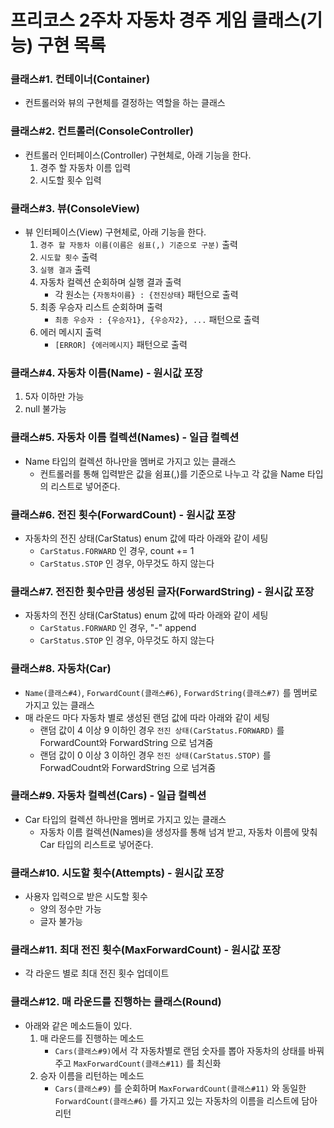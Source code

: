 # 프리코스 2주차 자동차 경주 게임 클래스(기능) 구현 목록

### 클래스#1. 컨테이너(Container)

- 컨트롤러와 뷰의 구현체를 결정하는 역할을 하는 클래스

### 클래스#2. 컨트롤러(ConsoleController)

- 컨트롤러 인터페이스(Controller) 구현체로, 아래 기능을 한다.
    1. 경주 할 자동차 이름 입력
    2. 시도할 횟수 입력

### 클래스#3. 뷰(ConsoleView)

- 뷰 인터페이스(View) 구현체로, 아래 기능을 한다.
    1. `경주 할 자동차 이름(이름은 쉼표(,) 기준으로 구분)` 출력
    2. `시도할 횟수` 출력
    3. `실행 결과` 출력
    4. 자동차 컬렉션 순회하며 실행 결과 출력
        - 각 원소는 `{자동차이름} : {전진상태}` 패턴으로 출력
    5. 최종 우승자 리스트 순회하며 출력
        - `최종 우승자 : {우승자1}, {우승자2}, ...` 패턴으로 출력
    6. 에러 메시지 출력
        - `[ERROR] {에러메시지}` 패턴으로 출력

### 클래스#4. 자동차 이름(Name) - 원시값 포장

1. 5자 이하만 가능
2. null 불가능

### 클래스#5. 자동차 이름 컬렉션(Names) - 일급 컬렉션

- Name 타입의 컬렉션 하나만을 멤버로 가지고 있는 클래스
    - 컨트롤러를 통해 입력받은 값을 쉼표(,)를 기준으로 나누고 각 값을 Name 타입의 리스트로 넣어준다.

### 클래스#6. 전진 횟수(ForwardCount) - 원시값 포장

- 자동차의 전진 상태(CarStatus) enum 값에 따라 아래와 같이 세팅
    - `CarStatus.FORWARD` 인 경우, count += 1
    - `CarStatus.STOP` 인 경우, 아무것도 하지 않는다

### 클래스#7. 전진한 횟수만큼 생성된 글자(ForwardString) - 원시값 포장

- 자동차의 전진 상태(CarStatus) enum 값에 따라 아래와 같이 세팅
    - `CarStatus.FORWARD` 인 경우, "-" append
    - `CarStatus.STOP` 인 경우, 아무것도 하지 않는다

### 클래스#8. 자동차(Car)

- `Name(클래스#4)`, `ForwardCount(클래스#6)`, `ForwardString(클래스#7)` 를 멤버로 가지고 있는 클래스
- 매 라운드 마다 자동차 별로 생성된 랜덤 값에 따라 아래와 같이 세팅
    - 랜덤 값이 4 이상 9 이하인 경우 `전진 상태(CarStatus.FORWARD)` 를 ForwardCount와 ForwardString 으로 넘겨줌
    - 랜덤 값이 0 이상 3 이하인 경우 `전진 상태(CarStatus.STOP)` 를 ForwadCoudnt와 ForwardString 으로 넘겨줌

### 클래스#9. 자동차 컬렉션(Cars) - 일급 컬렉션

- Car 타입의 컬렉션 하나만을 멤버로 가지고 있는 클래스
    - 자동차 이름 컬렉션(Names)을 생성자를 통해 넘겨 받고, 자동차 이름에 맞춰 Car 타입의 리스트로 넣어준다.

### 클래스#10. 시도할 횟수(Attempts) - 원시값 포장

- 사용자 입력으로 받은 시도할 횟수
    - 양의 정수만 가능
    - 글자 불가능

### 클래스#11. 최대 전진 횟수(MaxForwardCount) - 원시값 포장

- 각 라운드 별로 최대 전진 횟수 업데이트

### 클래스#12. 매 라운드를 진행하는 클래스(Round)

- 아래와 같은 메소드들이 있다.
    1. 매 라운드를 진행하는 메소드
        - `Cars(클래스#9)`에서 각 자동차별로 랜덤 숫자를 뽑아 자동차의 상태를 바꿔주고 `MaxForwardCount(클래스#11)` 를 최신화
    2. 승자 이름을 리턴하는 메소드
        - `Cars(클래스#9)` 를 순회하며 `MaxForwardCount(클래스#11)` 와 동일한 `ForwardCount(클래스#6)` 를 가지고 있는 자동차의 이름을 리스트에 담아 리턴